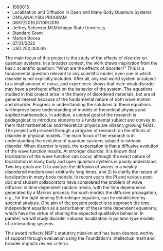 
* 1900015
* Localization and Diffusion in Open and Many Body Quantum Systems
* DMS,ANALYSIS PROGRAM
* 08/01/2019,07/09/2019
* Jeffrey Schenker,MI,Michigan State University
* Standard Grant
* Marian Bocea
* 07/31/2022
* USD 250,000.00

The main focus of this project is the study of the effects of disorder on
quantum systems. In a broader context, the work draws inspiration from the basic
scientific question: "What are the effects of disorder?" This is a fundamental
question relevant to any scientific model, even one in which disorder is not
explicitly included. After all, any real world system is subject to a small
amount of noise, and experience shows that even weak disorder may have a
profound effect on the behavior of the system. The equations studied in this
project arise in the theory of disordered materials, but are of general interest
because of the fundamental nature of both wave motion and disorder. Progress in
understanding the solutions to these equations will improve basic understanding
of models of theoretical physics and applied mathematics. In addition, a central
goal of the research is pedagogical: to introduce students to a fundamental
subject and convey to them that mathematical and theoretical physics are
vibrant, growing fields. The project will proceed through a program of research
on the effects of disorder in physical models. The main focus of the research is
in understanding the evolution of quantum systems subject to intrinsic disorder.
When disorder is weak, the expectation is that a diffusive evolution of the wave
function results. At stronger disorder, it is known that localization of the
wave function can occur, although the exact nature of localization in many body
and open quantum systems is poorly understood. Two key goals are 1) to analyze
the diffusion of waves in a weakly disordered medium over arbitrarily long
times, and 2) to clarify the nature of localization in many body models. In
recent years the PI and various post-doc and student collaborators have
considered the problem of wave diffusion in time-dependent random media, with
the time dependence generated by a Markov process. For such models the diffusive
propagation, e.g., for the tight binding Schrodinger equation, can be
established by spectral analysis. One aim of the present project is to approach
the time independent equation as a perturbation of these time dependent
equations, which have the virtue of sharing the expected qualitative behavior.
In parallel, we will study disorder induced localization in polaron type models
of a interacting systems.

This award reflects NSF's statutory mission and has been deemed worthy of
support through evaluation using the Foundation's intellectual merit and broader
impacts review criteria.
